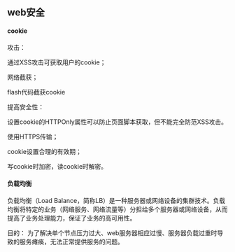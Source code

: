 ##	web安全

####	cookie

攻击：

通过XSS攻击可获取用户的cookie；

网络截获；

flash代码截获cookie

提高安全性：

设置cookie的HTTPOnly属性可以防止页面脚本获取，但不能完全防范XSS攻击。

使用HTTPS传输；

cookie设置合理的有效期；

写cookie时加密，读cookie时解密。

####	负载均衡

负载均衡（Load Balance，简称LB）是一种服务器或网络设备的集群技术。负载均衡将特定的业务（网络服务、网络流量等）分担给多个服务器或网络设备，从而提高了业务处理能力，保证了业务的高可用性。

目的：
为了解决单个节点压力过大、web服务器相应过慢、服务器负载过重时导致的服务瘫痪，无法正常提供服务的问题。
